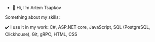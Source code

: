 - 👋 Hi, I’m Artem Tsapkov

Something about my skills:

✔️ I use it in my work: С#, ASP.NET core, JavaScript, SQL (PostgreSQL, Clickhouse), Git, gRPC, HTML, CSS   
